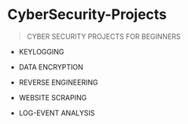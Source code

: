 # CyberSecurity-Projects

> CYBER SECURITY PROJECTS FOR BEGINNERS

- KEYLOGGING

- DATA ENCRYPTION

- REVERSE ENGINEERING 

- WEBSITE SCRAPING

- LOG-EVENT ANALYSIS 
